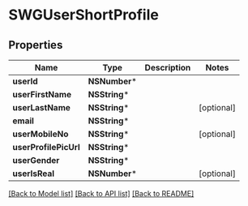 # SWGUserShortProfile

## Properties
Name | Type | Description | Notes
------------ | ------------- | ------------- | -------------
**userId** | **NSNumber*** |  | 
**userFirstName** | **NSString*** |  | 
**userLastName** | **NSString*** |  | [optional] 
**email** | **NSString*** |  | 
**userMobileNo** | **NSString*** |  | [optional] 
**userProfilePicUrl** | **NSString*** |  | 
**userGender** | **NSString*** |  | 
**userIsReal** | **NSNumber*** |  | [optional] 

[[Back to Model list]](../README.md#documentation-for-models) [[Back to API list]](../README.md#documentation-for-api-endpoints) [[Back to README]](../README.md)


